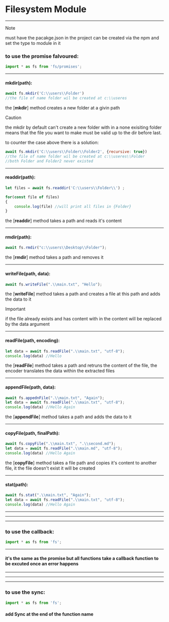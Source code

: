 # Filesystem Module

---

> [!Note]
> must have the pacakge.json in the project can be created via the npm and set the type to module in it

### to use the promise falvoured:

```javascript
import * as fs from 'fs/promises';
```

---

#### mkdir(path):

```javascript
await fs.mkdir('C:\\users\\Folder') 
//the file of name folder wil be created at c:\\useres
```
the [**mkdir**] method creates a new folder at a givin path

> [!CAUTION]
> the mkdir by default can't create a new folder with in a none exisiting folder means that the file you want to make must be valid up to the dir before last.

to counter the case above there is a solution:

```javascript
await fs.mkdir('C:\\users\\Folder\\Folder2', {recursive: true}) 
//the file of name folder wil be created at c:\\useres\\Folder
//both Folder and Folder2 never existed
```

---

#### readdir(path):

```javascript
let files = await fs.readdir('C:\\users\\Folder\\') ;

for(const file of files)
{
    console.log(file) //will print all files in {Folder}
}
```

the [**readdir**] method takes a path and reads it's content

---

#### rmdir(path):

```javascript
await fs.rmdir("c:\\users\\Desktop\\Folder");
```
the [**rmdir**] method takes a path and removes it

---

#### writeFile(path, data):

```javascript
await fs.writeFile(".\\main.txt", "Hello");
```

the [**writeFile**] method takes a path and creates a file at this path and adds the data to it

> [!IMPORTANT]
> if the file already exists and has content with in the content will be replaced by the data argument

---

#### readFile(path, encoding):

```javascript
let data = await fs.readFile(".\\main.txt", "utf-8");
console.log(data) //Hello
```

the [**readFile**] method takes a path and retruns the content of the file, the encoder translates the data within the extracted files

--- 

#### appendFile(path, data):

```javascript
await fs.appednFile(".\\main.txt", "Again");
let data = await fs.readFile(".\\main.txt", "utf-8");
console.log(data) //Hello Again
```

the [**appendFile**] method takes a path and adds the data to it

---

#### copyFile(path, finalPath):

```javascript
await fs.copyFile(".\\main.txt", ".\\second.md");
let data = await fs.readFile(".\\main.md", "utf-8");
console.log(data) //Hello Again
```

the [**copyFile**] method takes a file path and copies it's content to another file, it the file doesn't exist it will be created

---

#### stat(path):

```javascript
await fs.stat(".\\main.txt", "Again");
let data = await fs.readFile(".\\main.txt", "utf-8");
console.log(data) //Hello Again
``` 

---
---
---


### to use the callback:

```javascript
import * as fs from 'fs';
```

---
#### it's the same as the promise but all functions take a callback function to be excuted once an error happens

---
---
---

### to use the sync:

```javascript
import * as fs from 'fs';
```


#### add Sync at the end of the function name